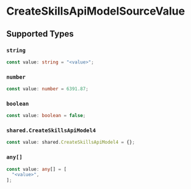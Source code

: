 # CreateSkillsApiModelSourceValue


## Supported Types

### `string`

```typescript
const value: string = "<value>";
```

### `number`

```typescript
const value: number = 6391.87;
```

### `boolean`

```typescript
const value: boolean = false;
```

### `shared.CreateSkillsApiModel4`

```typescript
const value: shared.CreateSkillsApiModel4 = {};
```

### `any[]`

```typescript
const value: any[] = [
  "<value>",
];
```

